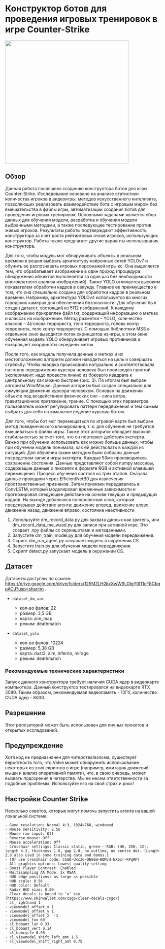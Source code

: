 # Конструктор ботов для проведения игровых тренировок в игре Counter-Strike
 
<img height="400" src="gif.gif">


## Обзор 
Данная работа посвящена созданию конструктора ботов для игры Counter-Strike. Исследование основано на анализе статистики количества игроков в видеоигры, методов искусственного интеллекта, позволяющих реализовать взаимодействие бота с игровым миром без вмешательства в файлы игры, автоматизации создания ботов для проведения игровых тренировок. Основными задачами является сбор данных для обучения модели, разработка и обучения модели выбранными методами, а также последующее тестирование против живых игроков. Результаты работы подтверждают эффективность конструктора за счет роста рейтинговых очков игроков, использующих конструктор. Работа также предлагает другие варианты использования конструктора. 

Для того, чтобы модуль мог обнаруживать объекты в реальном времени я решил выбрать архитектуру нейронных сетей YOLOv7 и обучить ее распознавать игровых персонажей игры кс. Она выделяется тем, что обрабатывает изображение в один проход (процедура обнаружения объектов выполняется за один раз без необходимости многократного анализа изображений). Также YOLO отличается высоким показателем обработки кадров в секунду. Главное ее преимущество в том, что она специально создана для обработки кадров в реальном времени. Например, архитектура YOLOv4 используется во многих городских камерах для обеспечения безопасности.
Для обучения был создан датасет, состоящий из 5112 изображений. К каждому изображению прикреплен файл txt, содержащий информацию о метках и классах на изображении. Метод разметки – YOLO, количество классов – 4(голова террориста, тело террориста, голова контр террориста, тело контр террориста). С помощью библиотеки MSS в отдельное окно выводится поток скриншотов из игры, в этом окне обученная модель YOLO обнаруживает игровых противников и возвращает координаты середины меток.
 
После того, как модель получила данные о метках и их местоположению алгоритм должен наводиться на цель и совершать стрельбу. Чтобы наводка происходила натурально и соответствовала паттерну передвижения курсора человека был произведен простой эксперимент: надо провести линию из бокового квадрата к центральному как можно быстрее (рис. 3). По итогам был выбран алгоритм WindMouse. Данный алгоритм был создан специально для симуляции движения курсора человеком. Основан на движении объекта под воздействием физических сил – сила ветра, гравитационное притяжение, трение. С помощью этих параметров пользователь может регулировать паттерн передвижения и тем самым выбрать для себя оптимальное ведение курсора ботом.

Для того, чтобы бот мог перемещаться по игровой карте был выбран метод поведенческого клонирования, т. к. для обучения не требуется вмешиваться в файлы игры. Также этот алгоритм обладает высокой стабильностью за счет того, что он повторяет действия эксперта. Важно при обучении использовать как можно больше данных, чтобы при обучении модель понимала, как ей действовать в каждой из ситуаций. Для обучения таким методом были собраны данные посредством записи игры эксперта. Каждые 50мс производилась сохранение состояния. Данные представляют собой numpy массивы, содержащие данные о пикселях в формате RGB и активной клавишей перемещения. Процесс обучения состоял из трех этапов. Сначала данные проходили через EfficientNetB0 для извлечения пространственных признаков. Затем признаки передавались в ConvLSTM, который моделировал временные зависимости и прогнозировал следующее действие на основе текущих и предыдущих кадров. На выходе добавлялся полносвязный слой, который предсказывал действие агента: движение вперед, движение влево, движение назад, движение вправо, состояние неактивности

1) Используйте dm_record_data.py для захвата данных как зритель, или dm_record_data_me_wasd.py для записи при активной игре. Это создает .npy файлы со скриншотами и метаданными.
2) Запустите dm_train_model.py для обучения модели передвижения.
3) Скрипт dm_run_agent.py запускает модель в окружении CS.
4) Запустите train.py для обучения модели передвижения.
5) Скрипт detect.py запускает модель в окружении CS.


## Датасет

Датасеты доступны по ссылке: https://drive.google.com/drive/folders/125MZLH2kxXwW9LOlgY0lTkiF8CbqpACJ?usp=sharing .

- ```dataset_dm_aim```
    - кол-во фалов: 22
    - размер: 3,5 GB
    - карта: aim_map
    - режим: deathmatch

- ```dataset_yolo```
    - кол-во фалов: 10224
    - размер: 5,38 GB
    - карта: dust2, aim, inferno, mirage
    - режим: deathmatch

### Рекомендуемые технические характеристики

Запуск данного конструктора требует наличия CUDA ядер в видеокарте компьютера. Данный конструктор тестировался на видеокарте RTX 3080. Таким образом, рекомендуемая видеопамять - 10Гб, количество CUDA ядер - 8000.

## Разрешение
Этот репозиторий может быть использован для личных проектов и открытых исследований. 

## Предупреждение
Хотя код не предназначен для читерства/взлома, существует вероятность того, что Valve может обнаружить использование некоторых из этих скриптов в игре (например, имитация движений мыши и анализ оперативной памяти), что, в свою очередь, может вызвать подозрения в читерстве. Мы не несем ответственности за подобные проблемы. Используйте его на свой страх и риск!

## Настройки Counter Strike
Несколько советов, которые могут помочь запустить агента на вашей локальной системе:

    - Game resolution: Normal 4:3, 1024×768, windowed
    - Mouse sensitivity: 2.50
    - Mouse raw input: Off
    - Reverse mouse: Off
    - Mouse acceleration: Off
    - Crosshair settings: Classic static, green – RGB: (46, 250, 42), length 4.3, thickness 1.8, gap 2.0, no outline, no centre dot. (Length 2.8 also used in some training data and demos.)
    - (Or use crosshair code: CSGO-UKcZG-QN8eW-WQMvd-NX6xr-RPqRP)
    - All graphics options: Lowest quality setting
    - Boost Player Contrast: Enabled
    - Multisampling AA Mode: 2x MSAA
    - HUD edge positions: as large as possible
    - HUD scale: 0.56
    - HUD color: Default
    - Radar HUD size: 0.80
    - Clear decals is bound to ‘n’ key (https://www.skinwallet.com/csgo/clear-decals-csgo/)
    - cl_righthand 1
    - viewmodel_offset_x 1
    - viewmodel_offset_y 1
    - viewmodel_offset_z  -1
    - viewmodel_fov 60
    - cl_bobamt_lat 0.33
    - cl_bobamt_vert 0.14
    - cl_bobcycle 0.98
    - cl_viewmodel_shift_left_amt 1.5
    - cl_viewmodel_shift_right_amt 0.75



